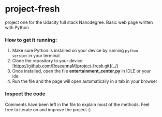 # project-fresh
project one for the Udacity full stack Nanodegree. Basic web page written with Python

### How to get it running:
1. Make sure Python is installed on your device by running `python --version`
in your terminal
2. Clone the repository to your device [https://github.com/RoseannaM/project-fresh.git](../) 
3. Once installed, open the file **entertainment_center.py** in IDLE or your ide
4. Run the file and the page will open automatically in a tab in your browser


### Inspect the code
Comments have been left in the file to explain most of the methods.
Feel free to iterate on and improve the project :)










